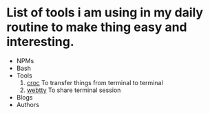 # List of tools i am using in my daily routine to make thing easy and interesting. 

* NPMs
* Bash
* Tools
    1. [croc](https://github.com/schollz/croc) To transfer things from terminal to terminal
    2. [webtty](https://github.com/maxmcd/webtty) To share terminal session
* Blogs
* Authors
